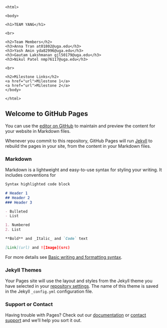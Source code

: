     <html> 
        
    <body>
        
    <h1>TEAM YANG</h1>
    
    <br> 
    
    <h2>Team Members</h2> 
    <h3>Anna Tran at01802@uga.edu</h3>
    <h3>Yash Amin yda82996@uga.edu</h3>
    <h3>Gautam Lakshmanan gjl50179@uga.edu</h3>
    <h3>Nikul Patel nmp76117@uga.edu</h3>
    
    <br>
    
    <h2>Milestone Links</h2>
    <a href="url">Milestone 1</a>
    <a href="url">Milestone 2</a>
    </body> 

    </html>


## Welcome to GitHub Pages

You can use the [editor on GitHub](https://github.com/KGautam0/HCI-website/edit/gh-pages/index.md) to maintain and preview the content for your website in Markdown files.

Whenever you commit to this repository, GitHub Pages will run [Jekyll](https://jekyllrb.com/) to rebuild the pages in your site, from the content in your Markdown files.

### Markdown

Markdown is a lightweight and easy-to-use syntax for styling your writing. It includes conventions for

```markdown
Syntax highlighted code block

# Header 1
## Header 2
### Header 3

- Bulleted
- List

1. Numbered
2. List

**Bold** and _Italic_ and `Code` text

[Link](url) and ![Image](src)
```

For more details see [Basic writing and formatting syntax](https://docs.github.com/en/github/writing-on-github/getting-started-with-writing-and-formatting-on-github/basic-writing-and-formatting-syntax).

### Jekyll Themes

Your Pages site will use the layout and styles from the Jekyll theme you have selected in your [repository settings](https://github.com/KGautam0/HCI-website/settings/pages). The name of this theme is saved in the Jekyll `_config.yml` configuration file.

### Support or Contact

Having trouble with Pages? Check out our [documentation](https://docs.github.com/categories/github-pages-basics/) or [contact support](https://support.github.com/contact) and we’ll help you sort it out.
